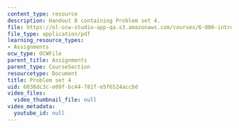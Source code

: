 ```yaml
---
content_type: resource
description: Handout 8 containing Problem set 4.
file: https://ol-ocw-studio-app-qa.s3.amazonaws.com/courses/6-006-introduction-to-algorithms-spring-2008/6038dc3ce09fbc44781fe5f6524accbd_ps4.pdf
file_type: application/pdf
learning_resource_types:
- Assignments
ocw_type: OCWFile
parent_title: Assignments
parent_type: CourseSection
resourcetype: Document
title: Problem set 4
uid: 6038dc3c-e09f-bc44-781f-e5f6524accbd
video_files:
  video_thumbnail_file: null
video_metadata:
  youtube_id: null
---
```

